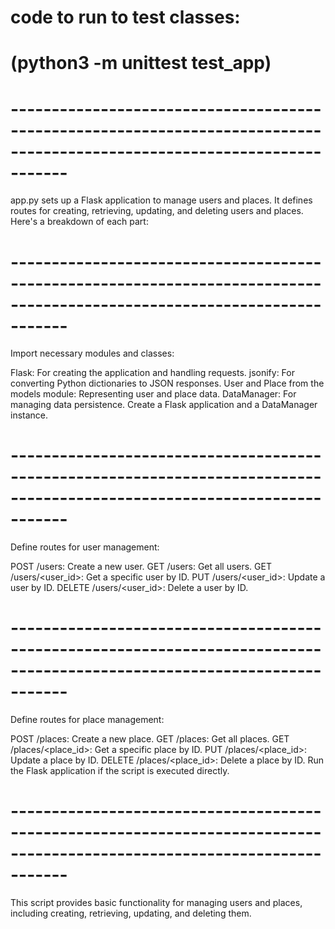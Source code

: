 # code to run to test classes:
# (python3 -m unittest test_app)
# -------------------------------------------------------------------------------------------------------------------------
app.py sets up a Flask application to manage users and places. It defines routes for creating, retrieving, updating, and deleting users and places. Here's a breakdown of each part:
# -------------------------------------------------------------------------------------------------------------------------
Import necessary modules and classes:

Flask: For creating the application and handling requests.
jsonify: For converting Python dictionaries to JSON responses.
User and Place from the models module: Representing user and place data.
DataManager: For managing data persistence.
Create a Flask application and a DataManager instance.
# -------------------------------------------------------------------------------------------------------------------------
Define routes for user management:

POST /users: Create a new user.
GET /users: Get all users.
GET /users/<user_id>: Get a specific user by ID.
PUT /users/<user_id>: Update a user by ID.
DELETE /users/<user_id>: Delete a user by ID.
# -------------------------------------------------------------------------------------------------------------------------
Define routes for place management:

POST /places: Create a new place.
GET /places: Get all places.
GET /places/<place_id>: Get a specific place by ID.
PUT /places/<place_id>: Update a place by ID.
DELETE /places/<place_id>: Delete a place by ID.
Run the Flask application if the script is executed directly.
# -------------------------------------------------------------------------------------------------------------------------
This script provides basic functionality for managing users and places, including creating, retrieving, updating, and deleting them.